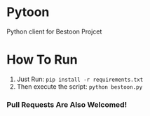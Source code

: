 # Pytoon
Python client for Bestoon Projcet

# How To Run
1. Just Run:
`pip install -r requirements.txt`
2. Then execute the script:
`python bestoon.py`

### Pull Requests Are Also Welcomed!
